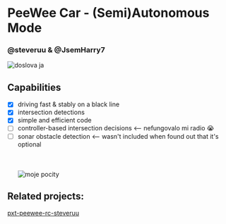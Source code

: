 # PeeWee Car - (Semi)Autonomous Mode
### @steveruu & @JsemHarry7 
![doslova ja](https://media.discordapp.net/attachments/1015685802619048126/1120719393144447065/crop.gif)
## Capabilities
- [x] driving fast & stably on a black line
- [x] intersection detections
- [x] simple and efficient code
- [ ] controller-based intersection decisions <-- nefungovalo mi radio 😭
- [ ] sonar obstacle detection <-- wasn't included when found out that it's optional  
\
\
\
![moje pocity](https://i.imgur.com/sZBU7FX.png)
## Related projects:
[pxt-peewee-rc-steveruu](https://github.com/pslib-cz/2022-p1a-zal-pxt-peewee-rc-steveruu)    
